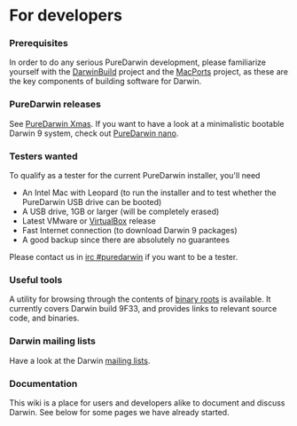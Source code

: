 For developers
==============

### Prerequisites ###
In order to do any serious PureDarwin development, please familiarize yourself with the [DarwinBuild](developers/darwinbuild.html) project and the [MacPorts](developers/macports.1.html) project, as these are the key components of building software for Darwin.
### PureDarwin releases ###
See [PureDarwin Xmas](downloads/xmas.html).
If you want to have a look at a minimalistic bootable Darwin 9 system, check out [PureDarwin nano](downloads/puredarwin-nano.html).
### Testers wanted ###
To qualify as a tester for the current PureDarwin installer, you'll need

-   An Intel Mac with Leopard (to run the installer and to test whether the PureDarwin USB drive can be booted)
-   A USB drive, 1GB or larger (will be completely erased)
-   Latest VMware or [VirtualBox](developers/virtualbox.html) release
-   Fast Internet connection (to download Darwin 9 packages)
-   A good backup since there are absolutely no guarantees

Please contact us in [irc #puredarwin](irc.freenode.net) if you want to be a tester.

### Useful tools ###
A utility for browsing through the contents of [binary roots](http://xref.puredarwin.org/) is available. It currently covers Darwin build 9F33, and provides links to relevant source code, and binaries.

### Darwin mailing lists ###
Have a look at the Darwin [mailing lists](developers/planet.html).

### Documentation
This wiki is a place for users and developers alike to document and discuss Darwin.
See below for some pages we have already started.
